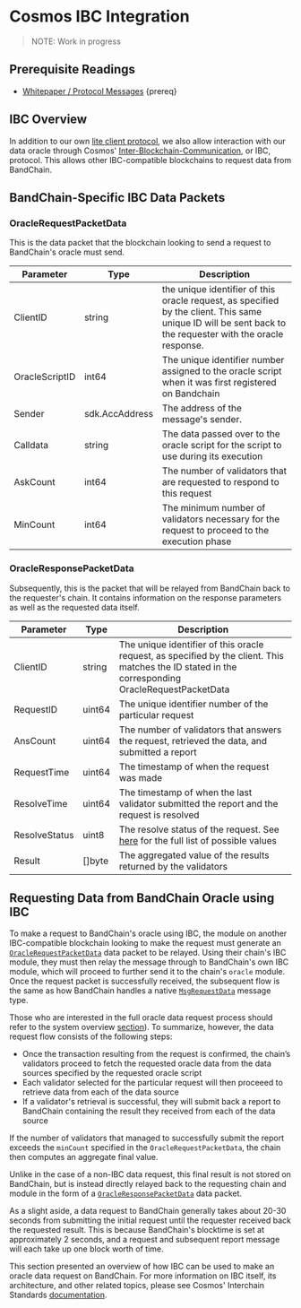 <!--
order: 8
-->

# Cosmos IBC Integration

> NOTE: Work in progress

## Prerequisite Readings

- [Whitepaper / Protocol Messages](./protocol-messages.md) {prereq}

## IBC Overview

In addition to our own [lite client protocol](https://github.com/bandprotocol/bandchain/wiki/Lite-Client-Verification), we also allow interaction with our data oracle through Cosmos' [Inter-Blockchain-Communication](https://cosmos.network/ibc/), or IBC, protocol. This allows other IBC-compatible blockchains to request data from BandChain.

## BandChain-Specific IBC Data Packets

### OracleRequestPacketData

This is the data packet that the blockchain looking to send a request to BandChain's oracle must send.

| Parameter      | Type           | Description                                                                                                                                                |
| -------------- | -------------- | ---------------------------------------------------------------------------------------------------------------------------------------------------------- |
| ClientID       | string         | the unique identifier of this oracle request, as specified by the client. This same unique ID will be sent back to the requester with the oracle response. |
| OracleScriptID | int64          | The unique identifier number assigned to the oracle script when it was first registered on Bandchain                                                       |
| Sender         | sdk.AccAddress | The address of the message's sender.                                                                                                                       |
| Calldata       | string         | The data passed over to the oracle script for the script to use during its execution                                                                       |
| AskCount       | int64          | The number of validators that are requested to respond to this request                                                                                     |
| MinCount       | int64          | The minimum number of validators necessary for the request to proceed to the execution phase                                                               |

### OracleResponsePacketData

Subsequently, this is the packet that will be relayed from BandChain back to the requester's chain. It contains information on the response parameters as well as the requested data itself.

| Parameter     | Type   | Description                                                                                                                                                                    |
| ------------- | ------ | ------------------------------------------------------------------------------------------------------------------------------------------------------------------------------ |
| ClientID      | string | The unique identifier of this oracle request, as specified by the client. This matches the ID stated in the corresponding OracleRequestPacketData                              |
| RequestID     | uint64 | The unique identifier number of the particular request                                                                                                                         |
| AnsCount      | uint64 | The number of validators that answers the request, retrieved the data, and submitted a report                                                                                  |
| RequestTime   | uint64 | The timestamp of when the request was made                                                                                                                                     |
| ResolveTime   | uint64 | The timestamp of when the last validator submitted the report and the request is resolved                                                                                      |
| ResolveStatus | uint8  | The resolve status of the request. See [here](https://github.com/bandprotocol/bandchain/blob/master/chain/x/oracle/types/types.pb.go#L37) for the full list of possible values |
| Result        | []byte | The aggregated value of the results returned by the validators                                                                                                                 |

## Requesting Data from BandChain Oracle using IBC

To make a request to BandChain's oracle using IBC, the module on another IBC-compatible blockchain looking to make the request must generate an [`OracleRequestPacketData`](#oraclerequestpacketdata) data packet to be relayed. Using their chain's IBC module, they must then relay the message through to BandChain's own IBC module, which will proceed to further send it to the chain's `oracle` module. Once the request packet is successfully received, the subsequent flow is the same as how BandChain handles a native [`MsgRequestData`](./protocol-messages.html#msgrequestdata) message type.

Those who are interested in the full oracle data request process should refer to the system overview [section]([./system-overview.html#oracle-data-request)). To summarize, however, the data request flow consists of the following steps:

- Once the transaction resulting from the request is confirmed, the chain’s validators proceed to fetch the requested oracle data from the data sources specified by the requested oracle script
- Each validator selected for the particular request will then proceeed to retrieve data from each of the data source
- If a validator's retrieval is successful, they will submit back a report to BandChain containing the result they received from each of the data source

If the number of validators that managed to successfully submit the report exceeds the `minCount` specified in the `OracleRequestPacketData`, the chain then computes an aggregate final value.

Unlike in the case of a non-IBC data request, this final result is not stored on BandChain, but is instead directly relayed back to the requesting chain and module in the form of a [`OracleResponsePacketData`](#oracleresponsepacketdata) data packet.

As a slight aside, a data request to BandChain generally takes about 20-30 seconds from submitting the initial request until the requester received back the requested result. This is because BandChain's blocktime is set at approximately 2 seconds, and a request and subsequent report message will each take up one block worth of time.

This section presented an overview of how IBC can be used to make an oracle data request on BandChain. For more information on IBC itself, its architecture, and other related topics, please see Cosmos' Interchain Standards [documentation](https://github.com/cosmos/ics).
